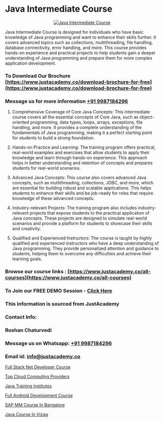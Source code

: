 # Java Intermediate Course

<p align="center">
  <a href="https://justacademy.co/course-detail/core-java-training">
    <img src="https://justacademy.co/storage2/course_image/1677245426_course_image.webp" alt="Java Intermediate Course">
  </a>
</p>


Java Intermediate Course is designed for individuals who have basic knowledge of Java programming and want to enhance their skills further. It covers advanced topics such as collections, multithreading, file handling, database connectivity, error handling, and more. This course provides hands-on experience and practical projects to help students gain a deeper understanding of Java programming and prepare them for more complex application development. 
### To Download Our Brochure [https://www.justacademy.co/download-brochure-for-free](https://www.justacademy.co/download-brochure-for-free)
### Message us for more information [+91 9987184296](https://api.whatsapp.com/send?phone=919987184296)
1) Comprehensive Coverage of Core Java Concepts: This intermediate course covers all the essential concepts of Core Java, such as object-oriented programming, data types, loops, arrays, exceptions, file handling, and more. It provides a complete understanding of the fundamentals of Java programming, making it a perfect starting point for students to build a strong foundation.

2) Hands-on Practice and Learning: The training program offers practical, real-world examples and exercises that allow students to apply their knowledge and learn through hands-on experience. This approach helps in better understanding and retention of concepts and prepares students for real-world scenarios.

3) Advanced Java Concepts: This course also covers advanced Java concepts, such as multithreading, collections, JDBC, and more, which are essential for building robust and scalable applications. This helps students to enhance their skills and be job-ready for roles that require knowledge of these advanced concepts.

4) Industry-relevant Projects: The training program also includes industry-relevant projects that expose students to the practical application of Java concepts. These projects are designed to simulate real-world scenarios and provide a platform for students to showcase their skills and creativity.

5) Qualified and Experienced Instructors: The course is taught by highly qualified and experienced instructors who have a deep understanding of Java programming. They provide personalized attention and guidance to students, helping them to overcome any difficulties and achieve their learning goals.

### Browse our course links : [https://www.justacademy.co/all-courses](https://www.justacademy.co/all-courses) 
### To Join our FREE DEMO Session - [Click Here](https://www.justacademy.co/register-for-course-demo)


### This information is sourced from JustAcademy
### Contact Info:
### Roshan Chaturvedi
### Message us on Whatsapp: [+91 9987184296](https://api.whatsapp.com/send?phone=919987184296)
### Email id: [info@justacademy.co](mailto:info@justacademy.co)
                
[Full Stack Net Developer Course](https://www.linkedin.com/pulse/full-stack-net-developer-course-justacademy-stockport-nf7ce?trackingId=b2HC6rOYgKW4Sn6jUD9Wjw%3D%3D&lipi=urn%3Ali%3Apage%3Ad_flagship3_company_admin%3Bhrs%2FVe6MQa2w%2FxcFE4Py%2Fw%3D%3D)

[Top Cloud Computing Providers](https://www.linkedin.com/pulse/top-cloud-computing-providers-justacademy-mumbai-yuyyc?trackingId=VGdvQyXDYnJXLkwYzyzbxQ%3D%3D&lipi=urn%3Ali%3Apage%3Ad_flagship3_showcase_admin%3BEsFdB2XdSWavw7Lqed%2FH2g%3D%3D)

[Java Training Institutes](https://medium.com/@prempja40/java-training-institutes-75720ed9f68f)

[Full Android Development Course](https://medium.com/@mistersumit961/full-android-development-course-884f7e91e36d)

[SAP MM Course In Bangalore](https://justacademyin.github.io/Articles/SAP-MM-Course-In-Bangalore)

[Java Course In Vizag](https://justacademyin.github.io/Articles/Java-Course-In-Vizag)

